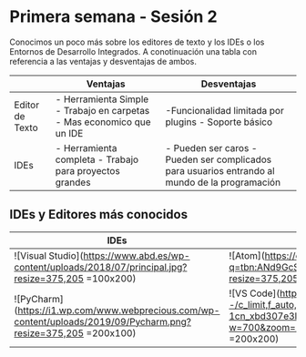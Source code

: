 # Primera semana - Sesión 2

Conocimos un poco más sobre los editores de texto y los IDEs o los Entornos de Desarrollo Integrados. A conotinuación una tabla con referencia a las ventajas y desventajas de ambos.

|                |Ventajas                       |Desventajas                  |
|----------------|-------------------------------|-----------------------------|
|Editor de Texto |- Herramienta Simple - Trabajo en carpetas - Mas economico que un IDE            | -Funcionalidad limitada por plugins - Soporte básico            |
|IDEs            |- Herramienta completa - Trabajo para proyectos grandes         |- Pueden ser caros - Pueden ser complicados para usuarios entrando al mundo de la programación       |

## IDEs y Editores más conocidos
|IDEs                       |Editores                  |
|-------------------------------|-----------------------------|
|![Visual Studio](https://www.abd.es/wp-content/uploads/2018/07/principal.jpg?resize=375,205 =100x200)  |![Atom](https://encrypted-tbn0.gstatic.com/images?q=tbn:ANd9GcS2fcq_z70JhvoYvd3LpwmtPKsVImnYpNDM-_oo6TQlKZ01Pk_h&usqp=CAU?resize=375,205 =100x300)          |
|![PyCharm](https://i1.wp.com/www.webprecious.com/wp-content/uploads/2019/09/Pycharm.png?resize=375,205 =200x100)    |![VS Code](https://res.cloudinary.com/practicaldev/image/fetch/s--LiYXrus5--/c_limit,f_auto,fl_progressive,q_auto,w_880/https://code4coders.files.wordpress.com/2019/05/008ce-1cn_xbd307e3lobhk511qqg.png?w=700&zoom=2%2522%2520Logo%2520Title%2520Text%25201%2522?resize=375,205 =200x200)    |